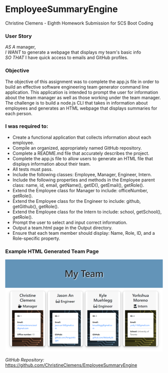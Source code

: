 # EmployeeSummaryEngine
Christine Clemens - Eighth Homework Submission for SCS Boot Coding

### User Story
*AS A* manager,     
*I WANT* to generate a webpage that displays my team's basic info     
*SO THAT* I have quick access to emails and GitHub profiles. 

### Objective
The objective of this assignment was to complete the app.js file in order to build an effective software engineering team generator command line application. This application is intended to prompt the user for information about the team manager as well as those working under the team manager. The challenge is to build a node.js CLI that takes in information about employees and generates an HTML webpage that displays summaries for each person. 

### I was required to:
* Create a functional application that collects information about each employee.
* Compile an organized, appropriately named GitHub repository.
* Complete a README.md file that accurately describes the project.
* Complete the app.js file to allow users to generate an HTML file that displays information about their team.
* All tests must pass.
* Include the following classes: Employee, Manager, Engineer, Intern.
* Include the following properties and methods in the Employee parent class: name, id, email, getName(), getID(), getEmail(), getRole().
* Extend the Employee class for Manager to include: officeNumber, getRole().
* Extend the Employee class for the Engineer to include: github, getGithub(), getRole().
* Extend the Employee class for the Intern to include: school, getSchool(), getRole().
* Prompt the user to select and input correct information. 
* Output a team.html page in the Output directory.
* Ensure that each team member should display: Name, Role, ID, and a Role-specific property.

### Example HTML Generated Team Page
![alt text](https://github.com/ChristineClemens/EmployeeSummaryEngine/blob/master/Assets/SampleTeamPage.PNG?raw=true)

*GitHub Repository:* https://github.com/ChristineClemens/EmployeeSummaryEngine